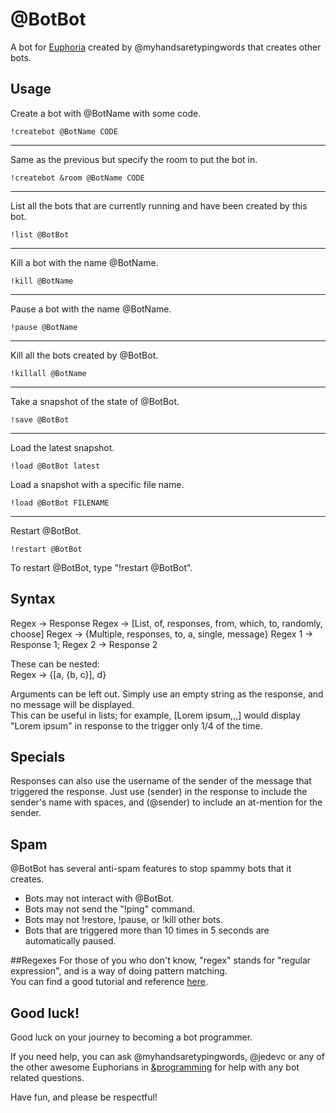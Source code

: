 # @BotBot
A bot for [Euphoria](https://euphoria.io/) created by @myhandsaretypingwords that creates other bots.

## Usage
Create a bot with @BotName with some code.

    !createbot @BotName CODE
***
Same as the previous but specify the room to put the bot in.

    !createbot &room @BotName CODE
***
List all the bots that are currently running and have been created by this bot.

    !list @BotBot
***
Kill a bot with the name @BotName.

    !kill @BotName
***
Pause a bot with the name @BotName.

    !pause @BotName
***
Kill all the bots created by @BotBot.

    !killall @BotName
***
Take a snapshot of the state of @BotBot.

    !save @BotBot
***
Load the latest snapshot.

    !load @BotBot latest
Load a snapshot with a specific file name.

    !load @BotBot FILENAME
***
Restart @BotBot.

    !restart @BotBot

To restart @BotBot, type "!restart @BotBot".

## Syntax
Regex -> Response
Regex -> [List, of, responses, from, which, to, randomly, choose]
Regex -> {Multiple, responses, to, a, single, message}
Regex 1 -> Response 1; Regex 2 -> Response 2

These can be nested:  
Regex -> {[a, {b, c}], d}

Arguments can be left out. Simply use an empty string as the response, and no message will be displayed.  
This can be useful in lists; for example, [Lorem ipsum,,,] would display "Lorem ipsum" in response to the trigger only 1/4 of the time.

## Specials
Responses can also use the username of the sender of the message that triggered the response.
Just use (sender) in the response to include the sender's name with spaces, and (@sender) to include an at-mention for the sender.

## Spam
@BotBot has several anti-spam features to stop spammy bots that it creates.
- Bots may not interact with @BotBot.
- Bots may not send the "!ping" command.
- Bots may not !restore, !pause, or !kill other bots.
- Bots that are triggered more than 10 times in 5 seconds are automatically paused.

##Regexes
For those of you who don't know, "regex" stands for "regular expression", and is a way of doing pattern matching.  
You can find a good tutorial and reference [here](http://regular-expressions.info/).

## Good luck!
Good luck on your journey to becoming a bot programmer. 

If you need help, you can ask @myhandsaretypingwords, @jedevc or any of the other awesome Euphorians in [&programming](https://euphoria.io/room/programming/) for help with any bot related questions.

Have fun, and please be respectful! 
